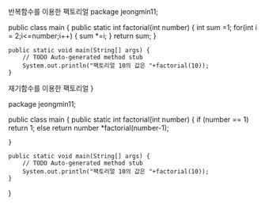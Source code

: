 반복함수를 이용한 팩토리얼
package jeongmin11;

public class main {
	public static int factorial(int number)
	{
		int sum =1;
		for(int i = 2;i<=number;i++)
		{
			sum *=i;
		}
		return sum;
	}

	public static void main(String[] args) {
		// TODO Auto-generated method stub
		System.out.println("팩토리얼 10의 값은 "+factorial(10));
	}

재기함수를 이용한 팩토리얼
}

package jeongmin11;

public class main {
	public static int factorial(int number)
	{
		if (number == 1)
			return 1;
		else
			return number *factorial(number-1);
			
	}

	public static void main(String[] args) {
		// TODO Auto-generated method stub
		System.out.println("팩토리얼 10의 값은 "+factorial(10));
	}

}

